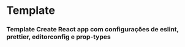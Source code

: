 # Template

### Template Create React app com configurações de eslint, prettier, editorconfig e prop-types
